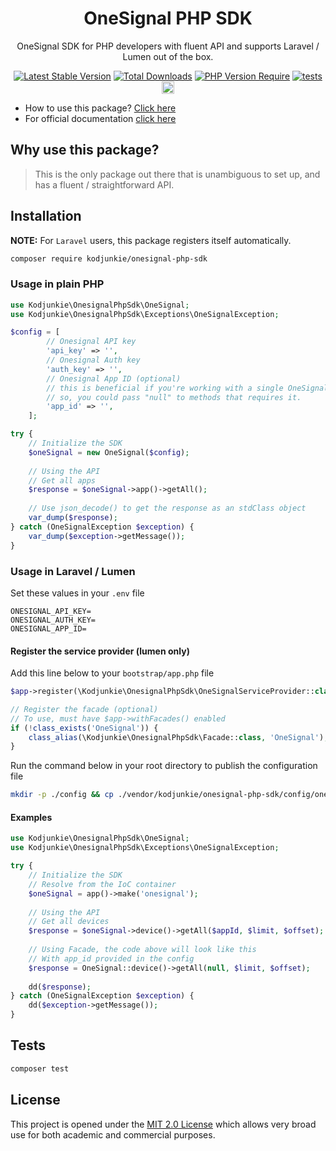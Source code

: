 <h1 align="center">OneSignal PHP SDK</h1>

<div align="center">

OneSignal SDK for PHP developers with fluent API and supports Laravel / Lumen out of the box.

[![Latest Stable Version](http://poser.pugx.org/kodjunkie/onesignal-php-sdk/v)](https://packagist.org/packages/kodjunkie/onesignal-php-sdk) [![Total Downloads](http://poser.pugx.org/kodjunkie/onesignal-php-sdk/downloads)](https://packagist.org/packages/kodjunkie/onesignal-php-sdk) [![PHP Version Require](http://poser.pugx.org/kodjunkie/onesignal-php-sdk/require/php)](https://packagist.org/packages/kodjunkie/onesignal-php-sdk) [![tests](https://github.com/kodjunkie/onesignal-php-sdk/actions/workflows/php.yml/badge.svg?branch=master)](https://github.com/kodjunkie/onesignal-php-sdk/actions/workflows/php.yml) <a href="https://github.com/kodjunkie/onesignal-php-sdk/blob/master/LICENSE"><img src="https://img.shields.io/badge/license-MIT-red.svg" alt="license: MIT" height="20"></a>

</div>

- How to use this package? [Click here](https://github.com/kodjunkie/onesignal-php-sdk/tree/master/docs)
- For official documentation [click here](https://documentation.onesignal.com/reference)

## Why use this package?

> This is the only package out there that is unambiguous to set up, and has a fluent / straightforward API.

## Installation

**NOTE:** For `Laravel` users, this package registers itself automatically.

```bash
composer require kodjunkie/onesignal-php-sdk
```

### Usage in plain PHP

```php
use Kodjunkie\OnesignalPhpSdk\OneSignal;
use Kodjunkie\OnesignalPhpSdk\Exceptions\OneSignalException;

$config = [
        // Onesignal API key
        'api_key' => '',
        // Onesignal Auth key
        'auth_key' => '',
        // Onesignal App ID (optional)
        // this is beneficial if you're working with a single OneSignal app
        // so, you could pass "null" to methods that requires it.
        'app_id' => '',
    ];

try {
    // Initialize the SDK
    $oneSignal = new OneSignal($config);
    
    // Using the API
    // Get all apps
    $response = $oneSignal->app()->getAll();
    
    // Use json_decode() to get the response as an stdClass object
    var_dump($response);
} catch (OneSignalException $exception) {
    var_dump($exception->getMessage());
}
```

### Usage in Laravel / Lumen

Set these values in your `.env` file

```dotenv
ONESIGNAL_API_KEY=
ONESIGNAL_AUTH_KEY=
ONESIGNAL_APP_ID=
```

#### Register the service provider (lumen only)

Add this line below to your `bootstrap/app.php` file

```php
$app->register(\Kodjunkie\OnesignalPhpSdk\OneSignalServiceProvider::class);

// Register the facade (optional)
// To use, must have $app->withFacades() enabled
if (!class_exists('OneSignal')) {
    class_alias(\Kodjunkie\OnesignalPhpSdk\Facade::class, 'OneSignal');
}
```

Run the command below in your root directory to publish the configuration file

```bash
mkdir -p ./config && cp ./vendor/kodjunkie/onesignal-php-sdk/config/onesignal.php ./config
```

#### Examples

```php
use Kodjunkie\OnesignalPhpSdk\OneSignal;
use Kodjunkie\OnesignalPhpSdk\Exceptions\OneSignalException;

try {
    // Initialize the SDK
    // Resolve from the IoC container
    $oneSignal = app()->make('onesignal');
    
    // Using the API
    // Get all devices
    $response = $oneSignal->device()->getAll($appId, $limit, $offset);
    
    // Using Facade, the code above will look like this
    // With app_id provided in the config
    $response = OneSignal::device()->getAll(null, $limit, $offset);
    
    dd($response);
} catch (OneSignalException $exception) {
    dd($exception->getMessage());
}
```

## Tests

```bash
composer test
```

## License

This project is opened under the [MIT 2.0 License](https://github.com/kodjunkie/onesignal-php-sdk/blob/master/LICENSE)
which allows very broad use for both academic and commercial purposes.
